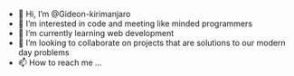 - 👋 Hi, I’m @Gideon-kirimanjaro
- 👀 I’m interested in code and meeting like minded programmers
- 🌱 I’m currently learning web development
- 💞️ I’m looking to collaborate on projects that are solutions to our modern day problems
- 📫 How to reach me ...

<!---
Gideon-kirimanjaro/Gideon-kirimanjaro is a ✨ special ✨ repository because its `README.md` (this file) appears on your GitHub profile.
You can click the Preview link to take a look at your changes.
--->
